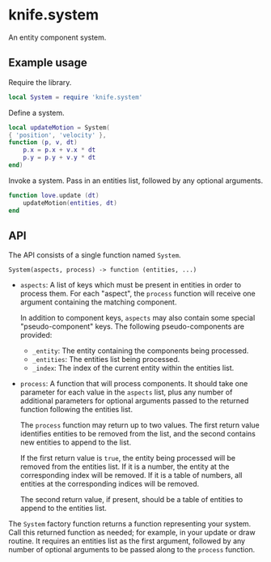 # knife.system

An entity component system.

## Example usage

Require the library.

```lua
local System = require 'knife.system'
```

Define a system.

```lua
local updateMotion = System(
{ 'position', 'velocity' },
function (p, v, dt)
    p.x = p.x + v.x * dt
    p.y = p.y + v.y * dt
end)
```

Invoke a system. Pass in an entities list, followed by any optional arguments.

```lua
function love.update (dt)
    updateMotion(entities, dt)
end
```

## API

The API consists of a single function named `System`.

    System(aspects, process) -> function (entities, ...)

- `aspects`: A list of keys which must be present in entities in order to
  process them. For each "aspect", the `process` function will receive one
  argument containing the matching component.

  In addition to component keys, `aspects` may also contain some special
  "pseudo-component" keys. The following pseudo-components are provided:

  - `_entity`: The entity containing the components being processed.
  - `_entities`: The entities list being processed.
  - `_index`: The index of the current entity within the entities list.

- `process`: A function that will process components. It should take one
  parameter for each value in the `aspects` list, plus any number of additional
  parameters for optional arguments passed to the returned function following
  the entities list.

  The `process` function may return up to two values. The first return value
  identifies entities to be removed from the list, and the second contains
  new entities to append to the list.

  If the first return value is `true`, the entity being processed will be
  removed from the entities list. If it is a number, the entity at the
  corresponding index will be removed. If it is a table of numbers, all entities
  at the corresponding indices will be removed.

  The second return value, if present, should be a table of entities to append
  to the entities list.

The `System` factory function returns a function representing your system.
Call this returned function as needed; for example, in your update or draw
routine. It requires an entities list as the first argument, followed by any
number of optional arguments to be passed along to the `process` function.
